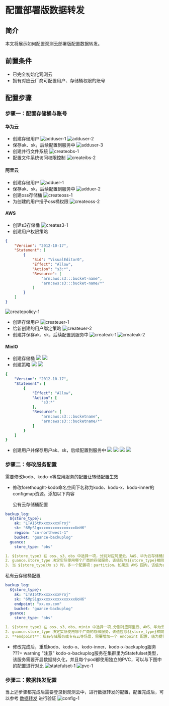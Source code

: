 # 配置部署版数据转发

## 简介

本文将展示如何配置观测云部署版配置数据转发。


## 前置条件
* 已完全初始化观测云
* 拥有对应云厂商可配置用户、存储桶权限的账号

## 配置步骤
### 步骤一：配置存储桶与账号

#### 华为云
* 创建存储用户
![adduser-1](img/hw-adduser-1.jpg)
![adduser-2](img/hw-adduser-2.jpg)
* 保存ak、sk，后续配置到服务中
![adduser-3](img/hw-adduser-3.jpg) 
* 创建并行文件系统
![createobs-1](img/hw-createobs-1.jpg)
* 配置文件系统访问权限控制
![createibs-2](img/hw-createobs-2.jpg)


#### 阿里云
* 创建存储用户
![adduer-1](img/ali-adduser-1.jpg)
* 保存ak、sk，后续配置到服务中
![adduer-2](img/ali-adduser-2.jpg)
* 创建oss存储桶
![createoss-1](img/ali-createoss-1.jpg)
* 为创建的用户授予oss桶权限
![createoss-2](img/ali-createoss-2.jpg)

#### AWS
* 创建s3存储桶
![creates3-1](img/aws-creates3-1.jpg)
* 创建用户权限策略
```json
{
    "Version": "2012-10-17",
    "Statement": [
        {
            "Sid": "VisualEditor0",
            "Effect": "Allow",
            "Action": "s3:*",
            "Resource": [
                "arn:aws:s3:::bucket-name",
                "arn:aws:s3:::bucket-name/*"
            ]
        }
    ]
}

```
![createpolicy-1](img/aws-createpolicy-1.jpg)
* 创建存储用户
![createuer-1](img/aws-createuser-1.jpg)
* 给新创建的用户绑定策略
![createuer-2](img/aws-createuser-2.jpg)
* 创建并保存ak、sk，后续配置到服务中
![createak-1](img/aws-createak-1.jpg)
![createak-2](img/aws-createak-2.jpg)

#### MinIO
* 创建存储桶
![](img/minio-bucket-1.png)
![](img/minio-bucket-2.png)
* 创建策略
![](img/minio-policy-1.png)
![](img/minio-policy-2.png)
```yaml
{
    "Version": "2012-10-17",
    "Statement": [
        {
            "Effect": "Allow",
            "Action": [
                "s3:*"
            ],
            "Resource": [
                "arn:aws:s3:::bucketname",
                "arn:aws:s3:::bucketname/*"
            ]
        }
    ]
}
```
* 创建用户并保存用户ak、sk，后续配置到服务中
![](img/minio-user-1.png)
![](img/minio-user-2.png)
![](img/minio-user-3.png)
![](img/minio-user-4.png)
### 步骤二：修改服务配置
需要修改kodo、kodo-x等应用服务的配置让转储配置生效

* 修改forethought-kodo命名空间下名称为kodo、kodo-x、kodo-inner的configmap资源。添加以下内容

  公有云存储桶配置
```yaml
backup_log:
  ${store_type}:
    ak: "LTAI5tMxxxxxxxxFroj"
    sk: "6MpS1gxxxxxxxxxxxxxxxxUoH6"
    region: "cn-northwest-1"
    bucket: "guance-backuplog"
  guance:
    store_type: "obs" 

1. ${store_type} 在 oss、s3、obs 中选择一项，分别对应阿里云、AWS、华为云存储桶服务
2. guance.store_type 决定实际使用哪个厂商的存储服务，该值应与${store_type}相同
3. 当 ${store_type}为 s3 时，多一个配置项：partition。如果是 AWS 国内，该值为aws-cn，国外 AWS 则为 aws
``` 
  私有云存储桶配置
```yaml
backup_log:
  ${store_type}:
    ak: "LTAI5tMxxxxxxxxFroj"
    sk: "6MpS1gxxxxxxxxxxxxxxxxUoH6"
    endpoint: "xx.xx.com"
    bucket: "guance-backuplog"
  guance:
    store_type: "obs"

1. ${store_type} 在 oss、s3、obs、minio 中选择一项,分别对应阿里云、AWS、华为云存储桶以及 minio 存储服务
2. guance.store_type 决定实际使用哪个厂商的存储服务，该值应与${store_type}相同
3. **endpoint**：私有存储服务或专有云等场景，需要增加一个 endpoint 配置，值为提供存储桶服务的 endpoint 信息，**不需要带 http:// 或 https://**
```

* 修改完成后，重启kodo、kodo-x、kodo-inner、kodo-x-backuplog服务
???+ warning "注意"
     kodo-x-backuplog服务在集群里为Statefulset类型，该服务需要开启数据持久化，并且每个pod都使用独立的PVC，可以与下图中的配置进行对比
![statefulset-1](img/backuplog-statefulset-1.jpg)
![pvc-1](img/backuplog-pvc-1.jpg)


### 步骤三：数据转发配置
当上述步骤都完成后需要登录到观测云中，进行数据转发的配置，配置完成后，可以参考 [数据转发](../management/backup/index.md) 进行验证
![config-1](img/config-1.jpg)




